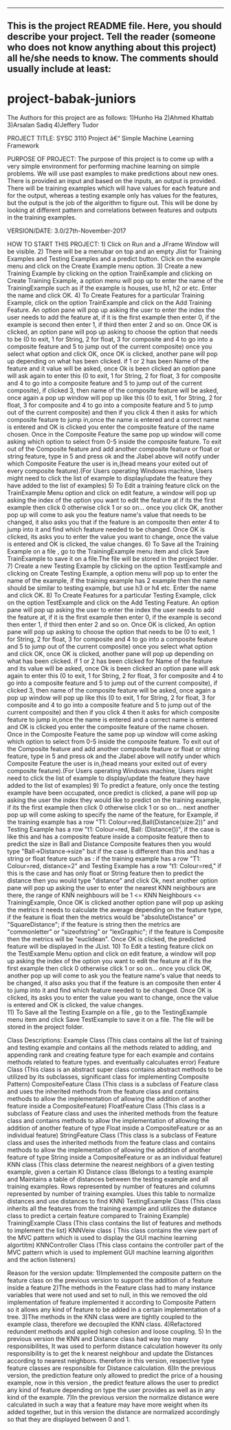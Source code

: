------------------------------------------------------------------------
This is the project README file. Here, you should describe your project.
Tell the reader (someone who does not know anything about this project)
all he/she needs to know. The comments should usually include at least:
------------------------------------------------------------------------
# project-babak-juniors

The Authors for this project are as follows: 
											1)Hunho Ha
											2)Ahmed Khattab
											3)Arsalan Sadiq
											4)Jeffery Tudor
											


PROJECT TITLE: SYSC 3110 Project â€“ Simple Machine Learning Framework

PURPOSE OF PROJECT: The purpose of this project is to come up with a very simple environment for performing machine learning on simple problems. We will use past examples to make 
					predictions about new ones. There is provided an input and based on the inputs, an output is provided. There will be training examples which will have values 
					for each feature and for the output, whereas a testing example only has values for the features, but the output is the job of the algorithm to
					figure out. This will be done by looking at different pattern and correlations between features and outputs in the training examples.
					
VERSION/DATE: 3.0/27th-November-2017

HOW TO START THIS PROJECT: 
						1)	Click on Run and a JFrame Window will be visible.
						2)	There will be a menubar on top and an empty Jlist for Training Examples and Testing Examples and a predict button. Click on the example menu and click
							on the Create Example menu option.
						3)	Create a new Training Example by clicking on the option TrainExample and clicking on Create Training Example, a option menu will pop up to enter the
							name of the TrainingExample such as if the example is houses, use h1, h2 or etc. Enter the name and click OK.
						4)	To Create Features for a particular Training Example, click on the option TrainExample and click on the Add Training Feature. An option pane will pop up asking
							the user to enter the index the user needs to add the feature at, if it is the first example then enter 0, if the example is second then enter 1, if
							third then enter 2 and so on. Once OK is clicked, an option pane will pop up asking to choose the option that needs to be (0 to exit, 1 for String, 2
							for float, 3 for composite and 4 to go into a composite feature and 5 to jump out of the current composite) once you select what option and click OK, 
							once OK is clicked, another pane will pop up depending on what has been clicked. if 1 or 2 has been Name of the feature and it value will be asked, once
							Ok is been clicked an option pane will ask again to enter this (0 to exit, 1 for String, 2 for float, 3 for composite and 4 to go into a composite feature and
							5 to jump out of the current composite), if clicked 3, then name of the composite feature will be asked, once again a pop up window will pop up like this
							(0 to exit, 1 for String, 2 for float, 3 for composite and 4 to go into a composite feature and 5 to jump out of the current composite) and then if you click 
							4 then it asks for which composite feature to jump in,once the name is entered and a correct name is entered and OK is clicked you enter the composite feature
							of the name chosen. Once in the Composite Feature the same pop up window will come asking which option to select from 0-5 inside the composite feature. To
							exit out of the Composite feature and add another composite feature or float or string feature, type in 5 and press ok and the Jlabel above  will notify under 
							which Composite Feature the user is in,(head means your exited out of every composite feature).(For Users operating Windows machine, Users
							might need to click the list of example to display/update the feature they have added to the list of examples)
						5)	To Edit a training feature click on the TrainExample Menu option and click on edit feature, a window will pop up asking the index of the option you want to
							edit the feature at if its the first example then click 0 otherwise click 1 or so on... once you click OK, another pop up will come to ask you the feature
							name's value that needs to be changed, it also asks you that if the feature is an composite then enter 4 to jump into it and find which feature needed to
							be changed. Once OK is clicked, its asks you to enter the value you want to change, once the value is entered and OK is clicked, the value changes.
						6)	To Save all the Training Example on a file , go to the TrainingExample menu item and click Save TrainExample to save it on a file.The file will be stored
							in the project folder.
						7)	Create a new Testing Example by clicking on the option TestExample and clicking on Create Testing Example, a option menu will pop up to enter the
							name of the example, if the training example has 2 example then the name should be similar to testing example, but use h3 or h4 etc. Enter the name 
							and click OK. 
						8)  To Create Features for a particular Testing Example, click on the option TestExample and click on the Add Testing Feature. An option pane will pop up asking
							the user to enter the index the user needs to add the feature at, if it is the first example then enter 0, if the example is second then enter 1, if
							third then enter 2 and so on. Once OK is clicked, An option pane will pop up asking to choose the option that needs to be (0 to exit, 1 for String, 2
							for float, 3 for composite and 4 to go into a composite feature and 5 to jump out of the current composite) once you select what option and click OK, 
							once OK is clicked, another pane will pop up depending on what has been clicked. if 1 or 2 has been clicked for Name of the feature and its value will be asked, once
							Ok is been clicked an option pane will ask again to enter this (0 to exit, 1 for String, 2 for float, 3 for composite and 4 to go into a composite feature and
							5 to jump out of the current composite), if clicked 3, then name of the composite feature will be asked, once again a pop up window will pop up like this
							(0 to exit, 1 for String, 2 for float, 3 for composite and 4 to go into a composite feature and 5 to jump out of the current composite) and then if you click 
							4 then it asks for which composite feature to jump in,once the name is entered and a correct name is entered and OK is clicked you enter the composite feature
							of the name chosen. Once in the Composite Feature the same pop up window will come asking which option to select from 0-5 inside the composite feature. To
							exit out of the Composite feature and add another composite feature or float or string feature, type in 5 and press ok and the Jlabel above  will notify under 
							which Composite Feature the user is in,(head means your exited out of every composite feature).(For Users operating Windows machine, Users
							might need to click the list of example to display/update the feature they have added to the list of examples)
						9)	To predict a feature, only once the testing example have been occupated, once predict is clicked, a pane will pop up asking the user the index they would like to 
							predict on the training example, if its the first example then click 0 otherwise click 1 or so on... next another pop up will come asking to specify the name
							of the feature, for Example, if the training example has a row "T1: Colour=red,Ball(Distance(size:2))" and Testing Example has a row "t1: Colour=red, Ball: (Distance())",
							if the case is like this and has a composite feature inside a composite feature then to predict the size in Ball and Distance Composite features then you would type 
							"Ball->Distance->size" but if the case is different than this and has a string or float feature such as : if the training example has a row "T1: Colour=red, distance=2"
							and Testing Example has a row "t1: Colour=red," if this is the case and has only float or String feature then to predict the distance  then you would type "distance" and click Ok,
							next another option pane will pop up asking the user to enter the nearest KNN neighbours are there, the range of KNN neighbours will be 1 <= KNN Neighbours <= TrainingExample, 
							Once OK is clicked another option pane will pop up asking the metrics it needs to calculate the average depending on the feature type, if the feature is float then the metrics
							would be "absoluteDistance" or "SquareDistance"; if the feature is string then the metrics are "commonletter" or "sizeofstring" or "lexGraphic";  if the feature is Composite
							then the metrics will be "euclidean". Once OK is clicked, the predicted feature will be displayed in the JList.
						10) To Edit a testing feature click on the TestExample Menu option and click on edit feature, a window will pop up asking the index of the option you want to
							edit the feature at if its the first example then click 0 otherwise click 1 or so on... once you click OK, another pop up will come to ask you the feature
							name's value that needs to be changed, it also asks you that if the feature is an composite then enter 4 to jump into it and find which feature needed to
							be changed. Once OK is clicked, its asks you to enter the value you want to change, once the value is entered and OK is clicked, the value changes.							
						11) To Save all the Testing Example on a file , go to the TestingExample menu item and click Save TestExample to save it on a file. The file will be stored
							in the project folder.

							
Class Descriptions:	
					Example Class (This class contains all the list of training and testing example and contains all the methods related to adding, and appending rank and creating
									feature type for each example and contains methods related to feature types. and eventually calculuates error)
					Feature Class (This class is an abstract super class contains abstract methods to be utilized by its subclasses, significant class for implementing Composite Pattern)
					CompositeFeature Class (This class is a subclass of Feature class and uses the inherited methods from the feature class and contains methods to allow the implementation of
					allowing the addition of another feature inside a CompositeFeature)
					FloatFeature Class (This class is a subclass of Feature class and uses the inherited methods from the feature class and contains methods to allow the implementation of
					allowing the addition of another feature of type Float inside a CompositeFeature or as an individual feature)
					StringFeature Class (This class is a subclass of Feature class and uses the inherited methods from the feature class and contains methods to allow the implementation of
					allowing the addition of another feature of type String inside a CompositeFeature or as an individual feature)
					KNN class (This class determine the nearest neighbors of a given testing example, given a certain K)
					Distance class (Belongs to a testing example and Maintains a table of distances between the testing example and all training examples. Rows represented by number
									of features and columns represented by number of training examples. Uses this table to normalize distances and use distances to find KNN)
					TestingExample Class (This class inherits all the features from the training example and utilizes the distance class to predict a certain feature compared to
									Training Example)
					TrainingExample Class (This class contains the list of features and methods to implement the list)
					KNNVeiw class ( This class contains the view part of the MVC pattern which is used to display the GUI machine learning algortitm)
					KNNController Class (This class contains the controller part of the MVC pattern which is used to implement GUI machine learning algorithm and the action listeners)

Reason for the version update: 
								1)Implemented the composite pattern on the feature class on the previous version to support the addition of a feature inside a feature
								2)The methods in the Feature class had to many instance variables that were not used and set to null, in this we removed the old implementation of feature
								implemented it according to Composite Pattern so it allows any kind of feature to be added in a certain implementation of a tree.
								3)The methods in the KNN class were are tightly coupled to the example class, therefore we decoupled the KNN class.
								4)Refactored redundent methods and applied high cohesion and loose coupling.
								5) In the previous version the KNN and Distance class had way too many responsibilites, It was used to perform distance calculation however its only responsibility
								is to get the k nearest neighbour and update the Distances according to nearest neighbors. therefore in this version, respective type feature classes are responsible
								for Distance calculation.
								6)In the previous version, the prediction feature only allowed to predict the price of a housing example, now in this version , the predict feature allows
								the user to predict any kind of feature depending on type the user provides as well as in any kind of the example.
								7)In the previous version the normalize distance were calculated in such a way that a feature may have more weight when its added together, but in this
								version the distance are normalized accordingly so that they are displayed between 0 and 1.
